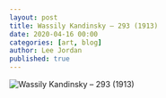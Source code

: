 ```yaml
---
layout: post
title: Wassily Kandinsky – 293 (1913)
date: 2020-04-16 00:00
categories: [art, blog]
author: Lee Jordan
published: true
---
```


<img class="img-border" src="https://geraldleejordan.com/public/assets/images/wassily-kandinsky-293-1913.jpg" alt="Wassily Kandinsky – 293 (1913)">
